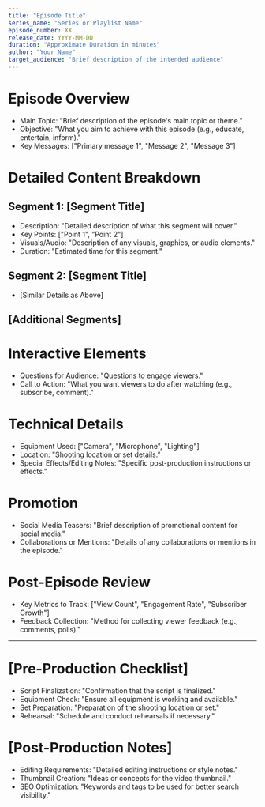 ```yaml
---
title: "Episode Title"
series_name: "Series or Playlist Name"
episode_number: XX
release_date: YYYY-MM-DD
duration: "Approximate Duration in minutes"
author: "Your Name"
target_audience: "Brief description of the intended audience"
---
```


# Episode Overview
- Main Topic: "Brief description of the episode's main topic or theme."
- Objective: "What you aim to achieve with this episode (e.g., educate, entertain, inform)."
- Key Messages: ["Primary message 1", "Message 2", "Message 3"]

# Detailed Content Breakdown
## Segment 1: [Segment Title]
- Description: "Detailed description of what this segment will cover."
- Key Points: ["Point 1", "Point 2"]
- Visuals/Audio: "Description of any visuals, graphics, or audio elements."
- Duration: "Estimated time for this segment."

## Segment 2: [Segment Title]
- [Similar Details as Above]

## [Additional Segments]

# Interactive Elements
- Questions for Audience: "Questions to engage viewers."
- Call to Action: "What you want viewers to do after watching (e.g., subscribe, comment)."

# Technical Details
- Equipment Used: ["Camera", "Microphone", "Lighting"]
- Location: "Shooting location or set details."
- Special Effects/Editing Notes: "Specific post-production instructions or effects."

# Promotion
- Social Media Teasers: "Brief description of promotional content for social media."
- Collaborations or Mentions: "Details of any collaborations or mentions in the episode."

# Post-Episode Review
- Key Metrics to Track: ["View Count", "Engagement Rate", "Subscriber Growth"]
- Feedback Collection: "Method for collecting viewer feedback (e.g., comments, polls)."

---

# [Pre-Production Checklist]
- Script Finalization: "Confirmation that the script is finalized."
- Equipment Check: "Ensure all equipment is working and available."
- Set Preparation: "Preparation of the shooting location or set."
- Rehearsal: "Schedule and conduct rehearsals if necessary."

# [Post-Production Notes]
- Editing Requirements: "Detailed editing instructions or style notes."
- Thumbnail Creation: "Ideas or concepts for the video thumbnail."
- SEO Optimization: "Keywords and tags to be used for better search visibility."
